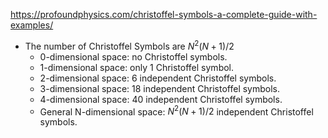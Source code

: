 https://profoundphysics.com/christoffel-symbols-a-complete-guide-with-examples/

* The number of Christoffel Symbols are $N^{2}(N+1)/2$
  * 0-dimensional space: no Christoffel symbols.
  * 1-dimensional space: only 1 Christoffel symbol.
  * 2-dimensional space: 6 independent Christoffel symbols.
  * 3-dimensional space: 18 independent  Christoffel symbols.
  * 4-dimensional space: 40 independent Christoffel symbols.
  * General N-dimensional space: $N^{2}(N+1)/2$ independent Christoffel symbols. 
